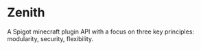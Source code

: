 # Zenith
 A Spigot minecraft plugin API with a focus on three key principles: modularity, security, flexibility.
